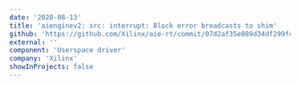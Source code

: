 ```yaml
---
date: '2020-08-13'
title: 'aienginev2: src: interrupt: Block error broadcasts to shim'
github: 'https://github.com/Xilinx/aie-rt/commit/07d2af35e089d34df299fc4fc8a4ba664e7140a7'
external: ''
component: 'Userspace driver'
company: 'Xilinx'
showInProjects: false
---
```

